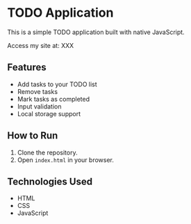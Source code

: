 # TODO Application

This is a simple TODO application built with native JavaScript.

Access my site at: XXX

## Features
- Add tasks to your TODO list
- Remove tasks
- Mark tasks as completed
- Input validation
- Local storage support

## How to Run
1. Clone the repository.
2. Open `index.html` in your browser.

## Technologies Used
- HTML
- CSS
- JavaScript
